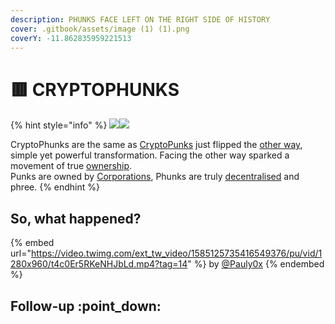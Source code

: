 ```yaml
---
description: PHUNKS FACE LEFT ON THE RIGHT SIDE OF HISTORY
cover: .gitbook/assets/image (1) (1).png
coverY: -11.862835959221513
---
```


# 🟥 CRYPTOPHUNKS

{% hint style="info" %}
![](<.gitbook/assets/Phunk\_4156 (1).png>)![](.gitbook/assets/Phunk\_4156.png)

CryptoPhunks are the same as <mark style="color:green;"></mark> [CryptoPunks](https://www.larvalabs.com/cryptopunks) just flipped the [other way](about/phunks/phunk-is-art.md), simple yet powerful transformation. Facing the other way sparked a movement of true [ownership](about/phunks/phunk-is-web3.md).\
Punks are owned by [Corporations](https://twitter.com/cryptopunksnfts/status/1502421713153318918?s=20\&t=sf95wtqypGRjjYHGxaH5lg), Phunks are truly [decentralised](about/phunks/phunk-is-web3.md) and phree.
{% endhint %}

## So, what happened?

{% embed url="https://video.twimg.com/ext_tw_video/1585125735416549376/pu/vid/1280x960/t4c0Er5RKeNHJbLd.mp4?tag=14" %}
by [@Pauly0x](https://twitter.com/Pauly0x)
{% endembed %}

## Follow-up :point\_down:

